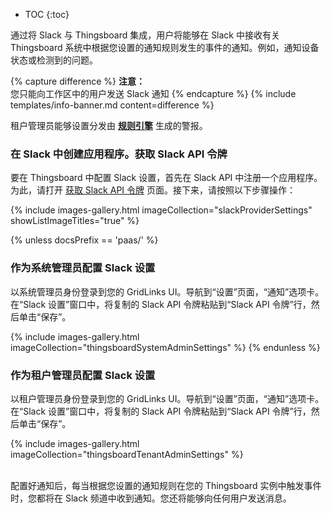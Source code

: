 * TOC
{:toc}

通过将 Slack 与 Thingsboard 集成，用户将能够在 Slack 中接收有关 Thingsboard 系统中根据您设置的通知规则发生的事件的通知。例如，通知设备状态或检测到的问题。

{% capture difference %}
**注意：**
<br>
您只能向工作区中的用户发送 Slack 通知
{% endcapture %}
{% include templates/info-banner.md content=difference %}

租户管理员能够设置分发由 [**规则引擎**](/docs/{{docsPrefix}}user-guide/rule-engine-2-0/re-getting-started/) 生成的警报。

### 在 Slack 中创建应用程序。获取 Slack API 令牌

要在 Thingsboard 中配置 Slack 设置，首先在 Slack API 中注册一个应用程序。为此，请打开 [获取 Slack API 令牌](https://api.slack.com/tutorials/tracks/getting-a-token) 页面。接下来，请按照以下步骤操作：

{% include images-gallery.html imageCollection="slackProviderSettings" showListImageTitles="true" %}

{% unless docsPrefix == 'paas/' %}
### 作为系统管理员配置 Slack 设置

以系统管理员身份登录到您的 GridLinks UI。导航到“设置”页面，“通知”选项卡。在“Slack 设置”窗口中，将复制的 Slack API 令牌粘贴到“Slack API 令牌”行，然后单击“保存”。

{% include images-gallery.html imageCollection="thingsboardSystemAdminSettings" %}
{% endunless %}

### 作为租户管理员配置 Slack 设置

以租户管理员身份登录到您的 GridLinks UI。导航到“设置”页面，“通知”选项卡。在“Slack 设置”窗口中，将复制的 Slack API 令牌粘贴到“Slack API 令牌”行，然后单击“保存”。

{% include images-gallery.html imageCollection="thingsboardTenantAdminSettings" %}

<br>
配置好通知后，每当根据您设置的通知规则在您的 Thingsboard 实例中触发事件时，您都将在 Slack 频道中收到通知。您还将能够向任何用户发送消息。